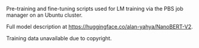 Pre-training and fine-tuning scripts used for LM training via the PBS job manager on an Ubuntu cluster.

Full model description at https://huggingface.co/alan-yahya/NanoBERT-V2.

Training data unavailable due to copyright.
